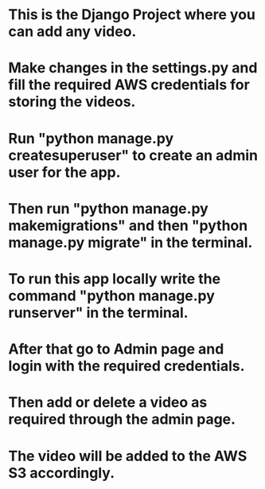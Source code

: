 # This is the Django Project where you can add any video.
# Make changes in the settings.py and fill the required AWS credentials for storing the videos.
# Run "python manage.py createsuperuser" to create an admin user for the app.
# Then run "python manage.py makemigrations" and then "python manage.py migrate" in the terminal.
# To run this app locally write the command "python manage.py runserver" in the terminal.
# After that go to Admin page and login with the required credentials.
# Then add or delete a video as required through the admin page.
# The video will be added to the AWS S3 accordingly.
